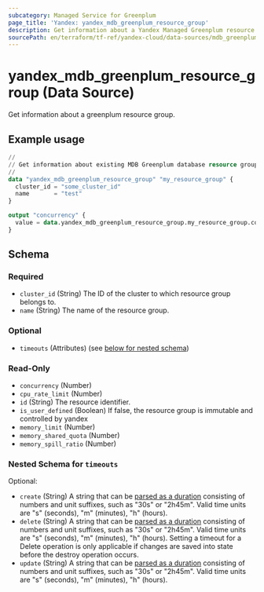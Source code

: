 ```yaml
---
subcategory: Managed Service for Greenplum
page_title: 'Yandex: yandex_mdb_greenplum_resource_group'
description: Get information about a Yandex Managed Greenplum resource group.
sourcePath: en/terraform/tf-ref/yandex-cloud/data-sources/mdb_greenplum_resource_group.md
---
```


# yandex_mdb_greenplum_resource_group (Data Source)

Get information about a greenplum resource group.

## Example usage

```terraform
//
// Get information about existing MDB Greenplum database resource group.
//
data "yandex_mdb_greenplum_resource_group" "my_resource_group" {
  cluster_id = "some_cluster_id"
  name       = "test"
}

output "concurrency" {
  value = data.yandex_mdb_greenplum_resource_group.my_resource_group.concurrency
}
```

<!-- schema generated by tfplugindocs -->
## Schema

### Required

- `cluster_id` (String) The ID of the cluster to which resource group belongs to.
- `name` (String) The name of the resource group.

### Optional

- `timeouts` (Attributes) (see [below for nested schema](#nestedatt--timeouts))

### Read-Only

- `concurrency` (Number)
- `cpu_rate_limit` (Number)
- `id` (String) The resource identifier.
- `is_user_defined` (Boolean) If false, the resource group is immutable and controlled by yandex
- `memory_limit` (Number)
- `memory_shared_quota` (Number)
- `memory_spill_ratio` (Number)

<a id="nestedatt--timeouts"></a>
### Nested Schema for `timeouts`

Optional:

- `create` (String) A string that can be [parsed as a duration](https://pkg.go.dev/time#ParseDuration) consisting of numbers and unit suffixes, such as "30s" or "2h45m". Valid time units are "s" (seconds), "m" (minutes), "h" (hours).
- `delete` (String) A string that can be [parsed as a duration](https://pkg.go.dev/time#ParseDuration) consisting of numbers and unit suffixes, such as "30s" or "2h45m". Valid time units are "s" (seconds), "m" (minutes), "h" (hours). Setting a timeout for a Delete operation is only applicable if changes are saved into state before the destroy operation occurs.
- `update` (String) A string that can be [parsed as a duration](https://pkg.go.dev/time#ParseDuration) consisting of numbers and unit suffixes, such as "30s" or "2h45m". Valid time units are "s" (seconds), "m" (minutes), "h" (hours).
